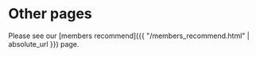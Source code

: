 # Other pages

Please see our [members recommend]({{ "/members_recommend.html" | absolute_url
}}) page.

